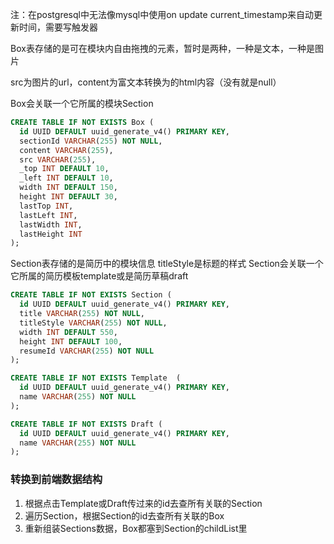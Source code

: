 
注：在postgresql中无法像mysql中使用on update current_timestamp来自动更新时间，需要写触发器

Box表存储的是可在模块内自由拖拽的元素，暂时是两种，一种是文本，一种是图片

src为图片的url，content为富文本转换为的html内容（没有就是null）

Box会关联一个它所属的模块Section
```sql
CREATE TABLE IF NOT EXISTS Box (
  id UUID DEFAULT uuid_generate_v4() PRIMARY KEY,
  sectionId VARCHAR(255) NOT NULL, 
  content VARCHAR(255),
  src VARCHAR(255),
  _top INT DEFAULT 10,
  _left INT DEFAULT 10,
  width INT DEFAULT 150,
  height INT DEFAULT 30,
  lastTop INT,
  lastLeft INT,
  lastWidth INT,
  lastHeight INT
);
```

Section表存储的是简历中的模块信息
titleStyle是标题的样式
Section会关联一个它所属的简历模板template或是简历草稿draft

```sql
CREATE TABLE IF NOT EXISTS Section (
  id UUID DEFAULT uuid_generate_v4() PRIMARY KEY,
  title VARCHAR(255) NOT NULL,
  titleStyle VARCHAR(255) NOT NULL,
  width INT DEFAULT 550,
  height INT DEFAULT 100,
  resumeId VARCHAR(255) NOT NULL
);
```

```sql
CREATE TABLE IF NOT EXISTS Template  (
  id UUID DEFAULT uuid_generate_v4() PRIMARY KEY,
  name VARCHAR(255) NOT NULL
);
```

```sql
CREATE TABLE IF NOT EXISTS Draft (
  id UUID DEFAULT uuid_generate_v4() PRIMARY KEY,
  name VARCHAR(255) NOT NULL
);
```

### 转换到前端数据结构
1. 根据点击Template或Draft传过来的id去查所有关联的Section
2. 遍历Section，根据Section的id去查所有关联的Box
3. 重新组装Sections数据，Box都塞到Section的childList里